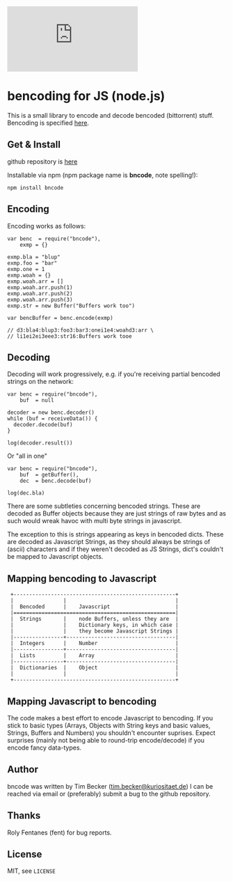 [![build status](https://secure.travis-ci.org/a2800276/bncode.js)](http://travis-ci.org/a2800276/bncode)
# bencoding for JS (node.js)


This is a small library to encode and decode bencoded (bittorrent) stuff. 
Bencoding is specified [here](http://www.bittorrent.org/beps/bep_0003.html).


## Get & Install

github repository is [here](https://github.com/a2800276/bncode)

Installable via npm (npm package name is **bncode**, note spelling!):

    npm install bncode


## Encoding

Encoding works as follows:

    var benc  = require("bncode"),
        exmp = {}
 
    exmp.bla = "blup"
    exmp.foo = "bar"
    exmp.one = 1
    exmp.woah = {}
    exmp.woah.arr = []
    exmp.woah.arr.push(1)
    exmp.woah.arr.push(2)
    exmp.woah.arr.push(3)
    exmp.str = new Buffer("Buffers work too")
 
    var bencBuffer = benc.encode(exmp)
 
    // d3:bla4:blup3:foo3:bar3:onei1e4:woahd3:arr \
    // li1ei2ei3eee3:str16:Buffers work tooe



## Decoding

Decoding will work progressively, e.g. if you're receiving partial
bencoded strings on the network:

    var benc = require("bncode"),
        buf  = null
 
    decoder = new benc.decoder()
    while (buf = receiveData()) {
      decoder.decode(buf)
    }
    
    log(decoder.result())


Or "all in one"

    var benc = require("bncode"),
        buf  = getBuffer(),
        dec  = benc.decode(buf)
 
    log(dec.bla)


There are some subtleties concerning bencoded strings. These are
decoded as Buffer objects because they are just strings of raw bytes
and as such would wreak havoc with multi byte strings in javascript.

The exception to this is strings appearing as keys in bencoded
dicts. These are decoded as Javascript Strings, as they should always
be strings of (ascii) characters and if they weren't decoded as JS
Strings, dict's couldn't be mapped to Javascript objects.


## Mapping bencoding to Javascript

    
     +----------------------------------------------------+
     |                |                                   |
     |  Bencoded      |    Javascript                     |
     |====================================================|
     |  Strings       |    node Buffers, unless they are  |
     |                |    Dictionary keys, in which case |
     |                |    they become Javascript Strings |
     |----------------+-----------------------------------|
     |  Integers      |    Number                         |
     |----------------+-----------------------------------|
     |  Lists         |    Array                          |
     |----------------+-----------------------------------|
     |  Dictionaries  |    Object                         |
     |                |                                   |
     +----------------------------------------------------+


## Mapping Javascript to bencoding

The code makes a best effort to encode Javascript to bencoding. If you stick to basic 
types (Arrays, Objects with String keys and basic values, Strings, Buffers and Numbers) 
you shouldn't encounter suprises. Expect surprises (mainly not being able to round-trip 
encode/decode) if you encode fancy data-types.


## Author

bncode was written by Tim Becker (tim.becker@kuriositaet.de) I can be reached via 
email or (preferably) submit a bug to the github repository.


## Thanks

Roly Fentanes (fent) for bug reports.


## License

MIT, see `LICENSE`
